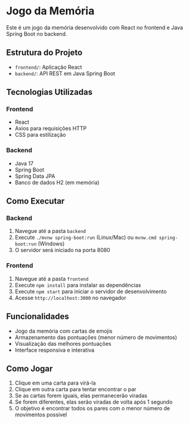 # Jogo da Memória

Este é um jogo da memória desenvolvido com React no frontend e Java Spring Boot no backend.

## Estrutura do Projeto

- `frontend/`: Aplicação React
- `backend/`: API REST em Java Spring Boot

## Tecnologias Utilizadas

### Frontend
- React
- Axios para requisições HTTP
- CSS para estilização

### Backend
- Java 17
- Spring Boot
- Spring Data JPA
- Banco de dados H2 (em memória)

## Como Executar

### Backend
1. Navegue até a pasta `backend`
2. Execute `./mvnw spring-boot:run` (Linux/Mac) ou `mvnw.cmd spring-boot:run` (Windows)
3. O servidor será iniciado na porta 8080

### Frontend
1. Navegue até a pasta `frontend`
2. Execute `npm install` para instalar as dependências
3. Execute `npm start` para iniciar o servidor de desenvolvimento
4. Acesse `http://localhost:3000` no navegador

## Funcionalidades

- Jogo da memória com cartas de emojis
- Armazenamento das pontuações (menor número de movimentos)
- Visualização das melhores pontuações
- Interface responsiva e interativa

## Como Jogar

1. Clique em uma carta para virá-la
2. Clique em outra carta para tentar encontrar o par
3. Se as cartas forem iguais, elas permanecerão viradas
4. Se forem diferentes, elas serão viradas de volta após 1 segundo
5. O objetivo é encontrar todos os pares com o menor número de movimentos possível 
